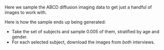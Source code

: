 Here we sample the ABCD diffusion imaging data to get just a handful of images to work with.

Here is how the sample ends up being generated:
- Take the set of subjects and sample 0.005 of them, stratified by age and gender.
- For each selected subject, download the images from *both* interviews.